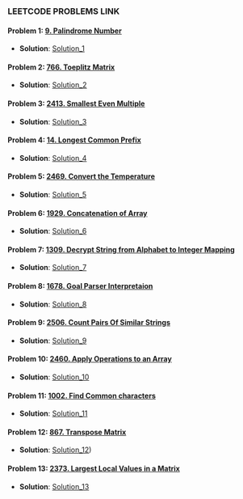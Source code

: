### LEETCODE PROBLEMS LINK


#### Problem 1: [9. Palindrome Number](https://leetcode.com/problems/palindrome-number/description/)
- **Solution**: [Solution_1](https://github.com/henok-getahun/LeetCodeSolutions/blob/main/Solution_1(9.%20Palindrome_Number).py)

#### Problem 2: [766. Toeplitz Matrix](https://leetcode.com/problems/toeplitz-matrix/description/)
- **Solution**: [Solution_2](https://github.com/henok-getahun/LeetCodeSolutions/blob/main/Solution_2(766.%20Toeplitz%20Matrix).py)

#### Problem 3: [2413. Smallest Even Multiple](https://leetcode.com/problems/smallest-even-multiple/description/)
- **Solution**: [Solution_3](https://github.com/henok-getahun/LeetCodeSolutions/blob/main/Solution_3(2413.%20Smallest%20Even%20Multiple).py)

#### Problem 4: [14. Longest Common Prefix](https://leetcode.com/problems/longest-common-prefix/description/)
- **Solution**: [Solution_4](https://github.com/henok-getahun/LeetCodeSolutions/blob/main/Solution_4(14.%20Longest%20Common%20Prefix).py)

#### Problem 5: [2469. Convert the Temperature](https://leetcode.com/problems/convert-the-temperature/description/)
- **Solution**: [Solution_5](https://github.com/henok-getahun/LeetCodeSolutions/blob/main/Solution_5(2469.%20Convert%20the%20Temperature).py)

#### Problem 6: [1929. Concatenation of Array](https://leetcode.com/problems/concatenation-of-array/description/)
- **Solution**: [Solution_6](https://github.com/henok-getahun/LeetCodeSolutions/blob/main/Solution_6(1929.%20Concatenation%20of%20Array).py)

#### Problem 7: [1309. Decrypt String from Alphabet to Integer Mapping](https://leetcode.com/problems/decrypt-string-from-alphabet-to-integer-mapping/description/)
- **Solution**: [Solution_7](https://github.com/henok-getahun/LeetCodeSolutions/blob/main/Solution_7(1309.%20Decrypt%20String%20from%20Alphabet%20to%20Integer%20Mapping).py)

#### Problem 8: [1678. Goal Parser Interpretaion](https://leetcode.com/problems/goal-parser-interpretation/)
- **Solution**: [Solution_8](https://github.com/henok-getahun/LeetCodeSolutions/blob/main/Solution_8(1678.%20Goal%20Parser%20Interpretation).py)

#### Problem 9: [2506. Count Pairs Of Similar Strings](https://leetcode.com/problems/count-pairs-of-similar-strings/)
- **Solution**: [Solution_9](https://github.com/henok-getahun/LeetCodeSolutions/blob/main/solution_9(2506.%20Count%20Pairs%20Of%20Similar%20Strings).py)

#### Problem 10: [2460. Apply Operations to an Array](https://leetcode.com/problems/apply-operations-to-an-array/)
- **Solution**: [Solution_10](https://github.com/henok-getahun/LeetCodeSolutions/blob/main/Solution_10(2460.%20Apply%20Operations%20to%20an%20Array).py)

#### Problem 11: [1002. Find Common characters](https://leetcode.com/problems/find-common-characters/)
- **Solution**: [Solution_11](https://github.com/henok-getahun/LeetCodeSolutions/blob/main/solution_11(1002.%20Find%20Common%20characters).py)

#### Problem 12: [867. Transpose Matrix](https://leetcode.com/problems/transpose-matrix/)
- **Solution**: [Solution_12](https://github.com/henok-getahun/LeetCodeSolutions/blob/main/solution_12(867.%20Transpose%20Matrix).py))

#### Problem 13: [2373. Largest Local Values in a Matrix](https://leetcode.com/problems/largest-local-values-in-a-matrix/)
- **Solution**: [Solution_13](https://github.com/henok-getahun/LeetCodeSolutions/blob/main/solution_9(2506.%20Count%20Pairs%20Of%20Similar%20Strings).py)





